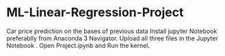 # ML-Linear-Regression-Project
Car price prediction on the bases of previous data 
Install jupyter Notebook preferablly from Anaconda 3 Navigator. Upload all three files in the Jupyter Notebook . Open Project.ipynb and Run the kernel.
